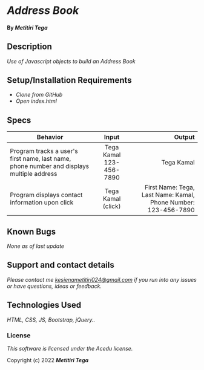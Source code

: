 # _Address Book_

#### By _**Metitiri Tega**_

## Description

_Use of Javascript objects to build an Address Book_

## Setup/Installation Requirements

* _Clone from GitHub_
* _Open index.html_

## Specs

| Behavior | Input | Output |
| ------------- |:-------------:| -----:|
| Program tracks a user's first name, last name, phone number and displays multiple address | Tega Kamal 123-456-7890 | Tega Kamal |
| Program displays contact information upon click | Tega Kamal (click) | First Name: Tega, Last Name: Kamal, Phone Number: 123-456-7890 |

## Known Bugs

_None as of last update_

## Support and contact details

_Please contact me kesienametitiri024@gmail.com if you run into any issues or have questions, ideas or feedback._

## Technologies Used

_HTML, CSS, JS, Bootstrap, jQuery.._

### License

*This software is licensed under the Acedu license.*

Copyright (c) 2022 **_Metitiri Tega_**
